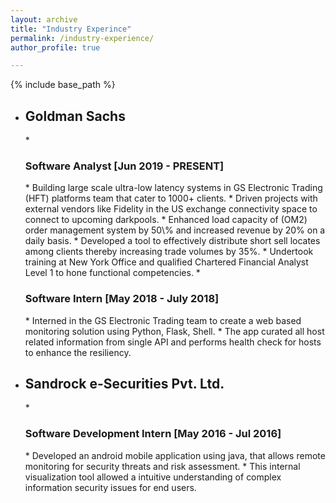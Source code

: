 ```yaml
---
layout: archive
title: "Industry Experince"
permalink: /industry-experience/
author_profile: true

---
```


{% include base_path %}

* <h2>Goldman Sachs</h2>
  * <h3>Software Analyst [Jun 2019 - PRESENT]</h3>
    * Building large scale ultra-low latency systems in GS Electronic Trading (HFT) platforms team that cater to 1000+ clients.
    * Driven projects with external vendors like Fidelity in the US exchange connectivity space to connect to upcoming darkpools.
    * Enhanced load capacity of (OM2) order management system by 50\% and increased revenue by 20% on a daily basis.
    * Developed a tool to effectively distribute short sell locates among clients thereby increasing trade volumes by 35%.
    * Undertook training at New York Office and qualified Chartered Financial Analyst Level 1 to hone functional competencies.
  * <h3>Software Intern [May 2018 - July 2018]</h3>
    * Interned in the GS Electronic Trading team to create a web based monitoring solution using Python, Flask, Shell.
    * The app curated all host related information from single API and performs health check for hosts to enhance the resiliency.

* <h2>Sandrock e-Securities Pvt. Ltd.</h2>
  * <h3>Software Development Intern [May 2016 - Jul 2016]</h3>
    * Developed an android mobile application using java, that allows remote monitoring for security threats and risk assessment.
    * This internal visualization tool allowed a intuitive understanding of complex information security issues for end users.